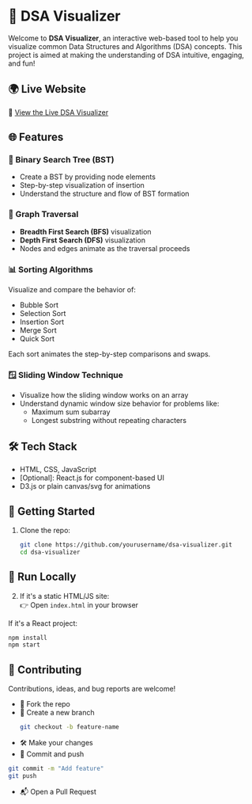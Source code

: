 # 🧠 DSA Visualizer

Welcome to **DSA Visualizer**, an interactive web-based tool to help you visualize common Data Structures and Algorithms (DSA) concepts. This project is aimed at making the understanding of DSA intuitive, engaging, and fun!

## 🌍 Live Website

🔗 [View the Live DSA Visualizer](https://github.com/riteshpalk9/DebtSettlerWebApp?tab=readme-ov-file)

## 🌐 Features

### 🌳 Binary Search Tree (BST)
- Create a BST by providing node elements
- Step-by-step visualization of insertion
- Understand the structure and flow of BST formation

### 🔄 Graph Traversal
- **Breadth First Search (BFS)** visualization
- **Depth First Search (DFS)** visualization
- Nodes and edges animate as the traversal proceeds

### 📊 Sorting Algorithms
Visualize and compare the behavior of:
- Bubble Sort
- Selection Sort
- Insertion Sort
- Merge Sort
- Quick Sort

Each sort animates the step-by-step comparisons and swaps.

### 🪟 Sliding Window Technique
- Visualize how the sliding window works on an array
- Understand dynamic window size behavior for problems like:
  - Maximum sum subarray
  - Longest substring without repeating characters


## 🛠️ Tech Stack
- HTML, CSS, JavaScript
- [Optional]: React.js for component-based UI
- D3.js or plain canvas/svg for animations

## 🚀 Getting Started

1. Clone the repo:
   ```bash
   git clone https://github.com/yourusername/dsa-visualizer.git
   cd dsa-visualizer
## 🚀 Run Locally

2. If it's a static HTML/JS site:  
👉 Open `index.html` in your browser

If it's a React project:
```bash
npm install
npm start
```

## 🤝 Contributing

Contributions, ideas, and bug reports are welcome!

- 🍴 Fork the repo  
- 🔀 Create a new branch  
  ```bash
  git checkout -b feature-name
  ```
- 🛠️ Make your changes
- 💾 Commit and push

```bash
git commit -m "Add feature"
git push
```
- 📬 Open a Pull Request
